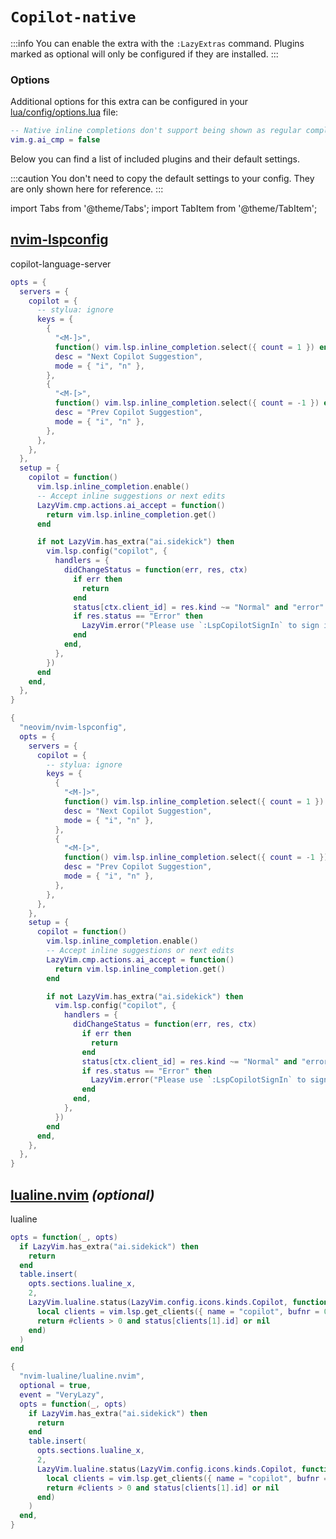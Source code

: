 # `Copilot-native`

<!-- plugins:start -->

:::info
You can enable the extra with the `:LazyExtras` command.
Plugins marked as optional will only be configured if they are installed.
:::

### Options

Additional options for this extra can be configured in your [lua/config/options.lua](/configuration/general#options) file:

```lua title="lua/config/options.lua"
-- Native inline completions don't support being shown as regular completions
vim.g.ai_cmp = false
```

Below you can find a list of included plugins and their default settings.

:::caution
You don't need to copy the default settings to your config.
They are only shown here for reference.
:::

import Tabs from '@theme/Tabs';
import TabItem from '@theme/TabItem';

## [nvim-lspconfig](https://github.com/neovim/nvim-lspconfig)

 copilot-language-server


<Tabs>

<TabItem value="opts" label="Options">

```lua
opts = {
  servers = {
    copilot = {
      -- stylua: ignore
      keys = {
        {
          "<M-]>",
          function() vim.lsp.inline_completion.select({ count = 1 }) end,
          desc = "Next Copilot Suggestion",
          mode = { "i", "n" },
        },
        {
          "<M-[>",
          function() vim.lsp.inline_completion.select({ count = -1 }) end,
          desc = "Prev Copilot Suggestion",
          mode = { "i", "n" },
        },
      },
    },
  },
  setup = {
    copilot = function()
      vim.lsp.inline_completion.enable()
      -- Accept inline suggestions or next edits
      LazyVim.cmp.actions.ai_accept = function()
        return vim.lsp.inline_completion.get()
      end

      if not LazyVim.has_extra("ai.sidekick") then
        vim.lsp.config("copilot", {
          handlers = {
            didChangeStatus = function(err, res, ctx)
              if err then
                return
              end
              status[ctx.client_id] = res.kind ~= "Normal" and "error" or res.busy and "pending" or "ok"
              if res.status == "Error" then
                LazyVim.error("Please use `:LspCopilotSignIn` to sign in to Copilot")
              end
            end,
          },
        })
      end
    end,
  },
}
```

</TabItem>


<TabItem value="code" label="Full Spec">

```lua
{
  "neovim/nvim-lspconfig",
  opts = {
    servers = {
      copilot = {
        -- stylua: ignore
        keys = {
          {
            "<M-]>",
            function() vim.lsp.inline_completion.select({ count = 1 }) end,
            desc = "Next Copilot Suggestion",
            mode = { "i", "n" },
          },
          {
            "<M-[>",
            function() vim.lsp.inline_completion.select({ count = -1 }) end,
            desc = "Prev Copilot Suggestion",
            mode = { "i", "n" },
          },
        },
      },
    },
    setup = {
      copilot = function()
        vim.lsp.inline_completion.enable()
        -- Accept inline suggestions or next edits
        LazyVim.cmp.actions.ai_accept = function()
          return vim.lsp.inline_completion.get()
        end

        if not LazyVim.has_extra("ai.sidekick") then
          vim.lsp.config("copilot", {
            handlers = {
              didChangeStatus = function(err, res, ctx)
                if err then
                  return
                end
                status[ctx.client_id] = res.kind ~= "Normal" and "error" or res.busy and "pending" or "ok"
                if res.status == "Error" then
                  LazyVim.error("Please use `:LspCopilotSignIn` to sign in to Copilot")
                end
              end,
            },
          })
        end
      end,
    },
  },
}
```

</TabItem>

</Tabs>

## [lualine.nvim](https://github.com/nvim-lualine/lualine.nvim) _(optional)_

 lualine


<Tabs>

<TabItem value="opts" label="Options">

```lua
opts = function(_, opts)
  if LazyVim.has_extra("ai.sidekick") then
    return
  end
  table.insert(
    opts.sections.lualine_x,
    2,
    LazyVim.lualine.status(LazyVim.config.icons.kinds.Copilot, function()
      local clients = vim.lsp.get_clients({ name = "copilot", bufnr = 0 })
      return #clients > 0 and status[clients[1].id] or nil
    end)
  )
end
```

</TabItem>


<TabItem value="code" label="Full Spec">

```lua
{
  "nvim-lualine/lualine.nvim",
  optional = true,
  event = "VeryLazy",
  opts = function(_, opts)
    if LazyVim.has_extra("ai.sidekick") then
      return
    end
    table.insert(
      opts.sections.lualine_x,
      2,
      LazyVim.lualine.status(LazyVim.config.icons.kinds.Copilot, function()
        local clients = vim.lsp.get_clients({ name = "copilot", bufnr = 0 })
        return #clients > 0 and status[clients[1].id] or nil
      end)
    )
  end,
}
```

</TabItem>

</Tabs>

<!-- plugins:end -->
